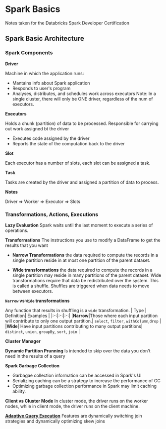 # Spark Basics
Notes taken for the Databricks Spark Developer Certification

## Spark Basic Architecture

### Spark Components
**Driver**

Machine in which the application runs:
* Mantains info about Spark application
* Responds to user's program
* Analyses, distributes, and schedules work across executors
Note: In a single cluster, there will only be ONE driver, regardless of the num of executors.

**Executors**

Holds a chunk (partition) of data to be processed. Responsible for carrying out work assigned bt the driver
* Executes code assigned by the driver
* Reports the state of the computation back to the driver

**Slot**

Each executor has a number of slots, each slot can be assigned a task.

**Task**

Tasks are created by the driver and assigned a partition of data to process.

**Notes**

Driver => Worker => Executor => Slots

### Transformations, Actions, Executions

**Lazy Evaluation**
Spark waits until the last moment to execute a series of operations.

**Transformations**
The instructions you use to modify a DataFrame to get the results that you want
* **Narrow Transformations** the data required to compute the records in a single partition reside in at most one partition of the parent dataset. 

* **Wide transformations** the data required to compute the records in a single partition may reside in many partitions of the parent dataset. Wide transformations require that data be redistributed over the system. This is called a shuffle. Shuffles are triggered when data needs to move between executors. 

**`Narrow` vs `Wide` transformations**

Any function that results in shuffling is a `wide` transformation.
| Type | Definition| Examples |
|:-:|:-:|:-:|
|**Narrow**|Those where each input partition will contribute to only one output partition.| `select`, `filter`, `withColumn`,`drop` |
|**Wide**| Have input partitions contributing to many output partitions| `distinct`, `union`, `groupBy`, `sort`, `join` |

**Cluster Manager**

**Dynamic Partition Prunning**
Is intended to skip over the data you don't need in the results of a query

**Spark Garbage Collection**
* Garbagae collection information can be accessed in Spark's UI
* Serializing caching can be a strategy to increase the performance of GC
* Optimizing garbage collection performance in Spark may limit caching ability.

**Client vs Cluster Mode**
In cluster mode, the driver runs on the worker nodes, while in client mode, the driver runs on the client machine.

**[Adaptive Query Execution](https://databricks.com/blog/2020/05/29/adaptive-query-execution-speeding-up-spark-sql-at-runtime.html)**
Features are dynamically switching join strategies and dynamically optimizing skew joins
